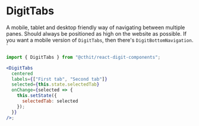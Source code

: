 # DigitTabs

A mobile, tablet and desktop friendly way of navigating between multiple panes. Should always be positioned as high on the website as possible. If you want a mobile version of `DigitTabs`, then there's `DigitBottomNavigation`. `

```jsx
import { DigitTabs } from "@cthit/react-digit-components";

<DigitTabs
  centered
  labels={["First tab", "Second tab"]}
  selected={this.state.selectedTab}
  onChange={selected => {
    this.setState({
      selectedTab: selected
    });
  }}
/>;
```

